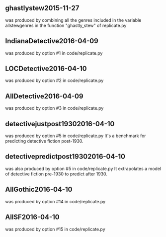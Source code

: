 ghastlystew2015-11-27
---------------------
was produced by combining all the genres included in the variable allstewgenres in the function "ghastly_stew" of replicate.py

IndianaDetective2016-04-09
--------------------------
was produced by option #1 in code/replicate.py

LOCDetective2016-04-10
----------------------
was produced by option #2 in code/replicate.py

AllDetective2016-04-09
----------------------
was produced by option #3 in code/replicate.py

detectivejustpost19302016-04-10
-------------------------------
was produced by option #5 in code/replicate.py
It's a benchmark for predicting detective fiction post-1930.

detectivepredictpost19302016-04-10
----------------------------------
was also produced by option #5 in code/replicate.py
It extrapolates a model of detective fiction pre-1930 to predict after 1930.

AllGothic2016-04-10
-------------------
was produced by option #14 in code/replicate.py

AllSF2016-04-10
---------------
was produced by option #15 in code/replicate.py